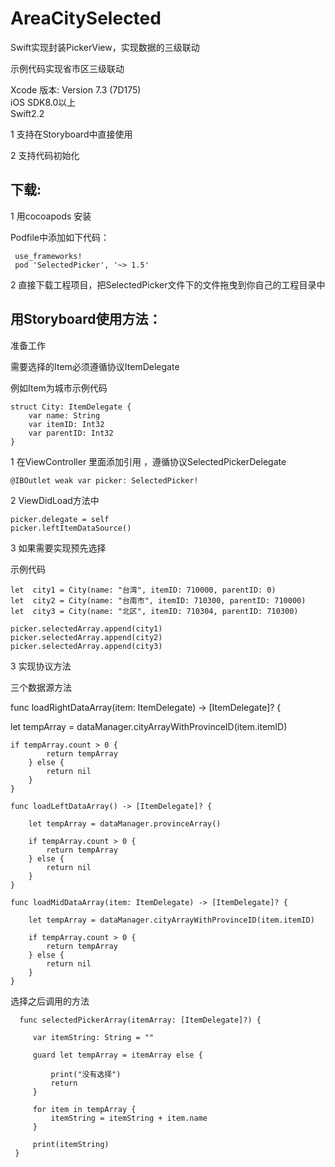 # AreaCitySelected
Swift实现封装PickerView，实现数据的三级联动

示例代码实现省市区三级联动

 Xcode 版本: Version 7.3 (7D175)    
 iOS SDK8.0以上      
 Swift2.2

1 支持在Storyboard中直接使用

2 支持代码初始化
 
## 下载:

1  用cocoapods 安装

Podfile中添加如下代码：

     use_frameworks!
     pod 'SelectedPicker', '~> 1.5'
   
2 直接下载工程项目，把SelectedPicker文件下的文件拖曳到你自己的工程目录中

## 用Storyboard使用方法：

准备工作

需要选择的Item必须遵循协议ItemDelegate

例如Item为城市示例代码

    struct City: ItemDelegate {
		var name: String
		var itemID: Int32
		var parentID: Int32
	}

1 在ViewController 里面添加引用 ，遵循协议SelectedPickerDelegate   

    @IBOutlet weak var picker: SelectedPicker!
   
2 ViewDidLoad方法中
    
    picker.delegate = self
    picker.leftItemDataSource()
    
3 如果需要实现预先选择

示例代码

    let  city1 = City(name: "台湾", itemID: 710000, parentID: 0)
    let  city2 = City(name: "台南市", itemID: 710300, parentID: 710000)
    let  city3 = City(name: "北区", itemID: 710304, parentID: 710300)

    picker.selectedArray.append(city1)
    picker.selectedArray.append(city2)
    picker.selectedArray.append(city3)

3 实现协议方法

   三个数据源方法
   
   func loadRightDataArray(item: ItemDelegate) -> [ItemDelegate]? {
        
   let tempArray = dataManager.cityArrayWithProvinceID(item.itemID)
        
    if tempArray.count > 0 {
            return tempArray
        } else {
            return nil
        }
    }
    
    func loadLeftDataArray() -> [ItemDelegate]? {
        
        let tempArray = dataManager.provinceArray()
        
        if tempArray.count > 0 {
            return tempArray
        } else {
            return nil
        }
    }
    
    func loadMidDataArray(item: ItemDelegate) -> [ItemDelegate]? {
        
        let tempArray = dataManager.cityArrayWithProvinceID(item.itemID)
        
        if tempArray.count > 0 {
            return tempArray
        } else {
            return nil
        }
    }
  
  选择之后调用的方法
     
      func selectedPickerArray(itemArray: [ItemDelegate]?) {
	      
	     var itemString: String = ""
	     
	     guard let tempArray = itemArray else {
	         
	         print("没有选择")
	         return
	     }
	     
	     for item in tempArray {
	         itemString = itemString + item.name
	     }
	     
	     print(itemString)
     }
    
    


    
